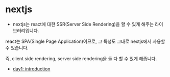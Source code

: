 # nextjs



- nextjs는 react에 대한 SSR(Server Side Rendering)을 할 수 있게 해주는 라이브러리입니다.



react는 SPA(Single Page Application)이므로, 그 특성도 그대로 nextjs에서 사용할 수 있습니다.

즉, client side rendering, server side rendering을 둘 다 할 수 있게 해줍니다.



- [day1: introduction](01.md)